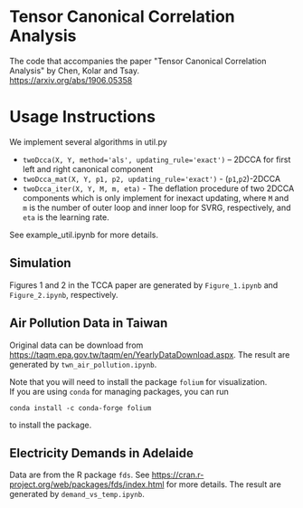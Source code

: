 # Tensor Canonical Correlation Analysis

The code that accompanies the paper "Tensor Canonical Correlation Analysis"
by Chen, Kolar and Tsay.   
https://arxiv.org/abs/1906.05358

# Usage Instructions

We implement several algorithms in util.py

-  ``twoDcca(X, Y, method='als', updating_rule='exact')`` – 2DCCA for first left and right canonical component
-  ``twoDcca_mat(X, Y, p1, p2, updating_rule='exact')`` - (``p1``,``p2``)-2DCCA
-  ``twoDcca_iter(X, Y, M, m, eta)`` - The deflation procedure of two 2DCCA components which is only implement for inexact updating, where ``M`` and ``m`` is the number of outer loop and inner loop for SVRG, respectively, and ``eta`` is the learning rate.

See example_util.ipynb for more details.

## Simulation
Figures 1 and 2 in the TCCA paper are generated by `Figure_1.ipynb` and `Figure_2.ipynb`, respectively.

## Air Pollution Data in Taiwan
Original data can be download from https://taqm.epa.gov.tw/taqm/en/YearlyDataDownload.aspx.
The result are generated by `twn_air_pollution.ipynb`.

Note that you will need to install the package `folium` for visualization.  
If you are using `conda` for managing packages, you can run  

    conda install -c conda-forge folium

to install the package.

## Electricity Demands in Adelaide
Data are from the R package `fds`. See https://cran.r-project.org/web/packages/fds/index.html for more details.
The result are generated by `demand_vs_temp.ipynb`.
